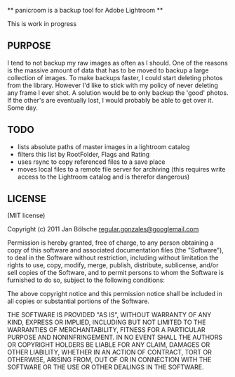 ** panicroom is a backup tool for Adobe Lightroom **

This is work in progress

## PURPOSE

I tend to not backup my raw images as often as I should. One of the reasons is the massive amount of data that has to be moved to backup a large collection of images. To make backups faster, I could start deleting photos from the library. However I'd like to stick with my policy of never deleting any frame I ever shot.
A solution would be to only backup the 'good' photos. If the other's are eventually lost, I would probably be able to get over it. Some day.

## TODO

- lists absolute paths of master images in a lightroom catalog
- filters this list by RootFolder, Flags and Rating
- uses rsync to copy referenced files to a save place
- moves local files to a remote file server for archiving (this requires write access to the Lightroom catalog and is therefor dangerous)

## LICENSE

(MIT license)

Copyright (c) 2011 Jan Bölsche <regular.gonzales@googlemail.com>

Permission is hereby granted, free of charge, to any person obtaining
a copy of this software and associated documentation files (the
"Software"), to deal in the Software without restriction, including
without limitation the rights to use, copy, modify, merge, publish,
distribute, sublicense, and/or sell copies of the Software, and to
permit persons to whom the Software is furnished to do so, subject to
the following conditions:

The above copyright notice and this permission notice shall be
included in all copies or substantial portions of the Software.

THE SOFTWARE IS PROVIDED "AS IS", WITHOUT WARRANTY OF ANY KIND,
EXPRESS OR IMPLIED, INCLUDING BUT NOT LIMITED TO THE WARRANTIES OF
MERCHANTABILITY, FITNESS FOR A PARTICULAR PURPOSE AND
NONINFRINGEMENT. IN NO EVENT SHALL THE AUTHORS OR COPYRIGHT HOLDERS BE
LIABLE FOR ANY CLAIM, DAMAGES OR OTHER LIABILITY, WHETHER IN AN ACTION
OF CONTRACT, TORT OR OTHERWISE, ARISING FROM, OUT OF OR IN CONNECTION
WITH THE SOFTWARE OR THE USE OR OTHER DEALINGS IN THE SOFTWARE.